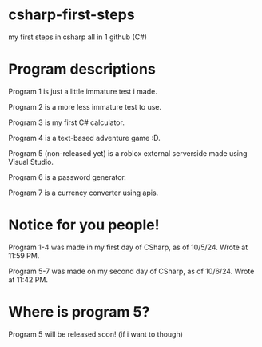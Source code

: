 # csharp-first-steps
my first steps in csharp all in 1 github (C#)

# Program descriptions
Program 1 is just a little immature test i made.

Program 2 is a more less immature test to use.

Program 3 is my first C# calculator.

Program 4 is a text-based adventure game :D.

Program 5 (non-released yet) is a roblox external serverside made using Visual Studio.

Program 6 is a password generator.

Program 7 is a currency converter using apis.

# Notice for you people!
Program 1-4 was made in my first day of CSharp, as of 10/5/24.
Wrote at 11:59 PM.

Program 5-7 was made on my second day of CSharp, as of 10/6/24.
Wrote at 11:42 PM.

# Where is program 5?
Program 5 will be released soon! (if i want to though)
